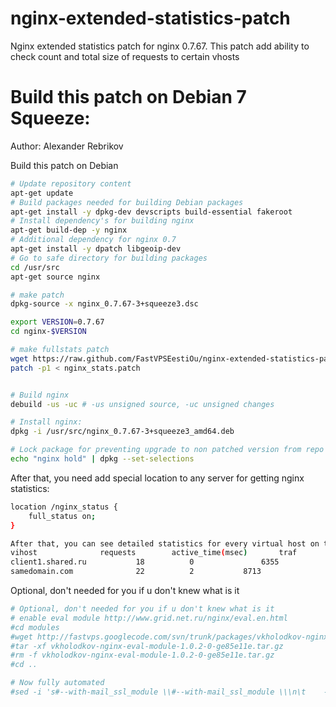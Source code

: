 nginx-extended-statistics-patch
==============================

Nginx extended statistics patch for nginx 0.7.67. This patch add ability to check count and total size of requests to certain vhosts 

Build this patch on Debian 7 Squeeze:
=======
Author: Alexander Rebrikov

Build this patch on Debian 

```bash
# Update repository content
apt-get update
# Build packages needed for building Debian packages
apt-get install -y dpkg-dev devscripts build-essential fakeroot
# Install dependency's for building nginx
apt-get build-dep -y nginx
# Additional dependency for nginx 0.7
apt-get install -y dpatch libgeoip-dev
# Go to safe directory for building packages
cd /usr/src
apt-get source nginx

# make patch
dpkg-source -x nginx_0.7.67-3+squeeze3.dsc

export VERSION=0.7.67
cd nginx-$VERSION

# make fullstats patch
wget https://raw.github.com/FastVPSEestiOu/nginx-extended-statistics-path/master/nginx_stats.patch
patch -p1 < nginx_stats.patch


# Build nginx
debuild -us -uc # -us unsigned source, -uc unsigned changes

# Install nginx:
dpkg -i /usr/src/nginx_0.7.67-3+squeeze3_amd64.deb 

# Lock package for preventing upgrade to non patched version from repo
echo "nginx hold" | dpkg --set-selections
```


After that, you need add special location to any server for getting nginx statistics:

```bash
location /nginx_status {
    full_status on; 
} 
```


```bash
After that, you can see detailed statistics for every virtual host on this server
vihost				requests		active_time(msec)		traf
client1.shared.ru			18			0				6355
samedomain.com				22			2			8713
```

Optional, don't needed for you if u don't knew what is it

```bash
# Optional, don't needed for you if u don't knew what is it 
# enable eval module http://www.grid.net.ru/nginx/eval.en.html 
#cd modules
#wget http://fastvps.googlecode.com/svn/trunk/packages/vkholodkov-nginx-eval-module-1.0.2-0-ge85e11e.tar.gz
#tar -xf vkholodkov-nginx-eval-module-1.0.2-0-ge85e11e.tar.gz
#rm -f vkholodkov-nginx-eval-module-1.0.2-0-ge85e11e.tar.gz
#cd ..

# Now fully automated
#sed -i 's#--with-mail_ssl_module \\#--with-mail_ssl_module \\\n\t    --add-module=$(CURDIR)/modules/vkholodkov-nginx-eval-module-e85e11e \\#' debian/rules 


```
